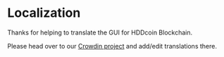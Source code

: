 # Localization

Thanks for helping to translate the GUI for HDDcoin Blockchain.

Please head over to our [Crowdin project](https://crowdin.com/project/littlelambocoin-blockchain/) and add/edit translations there.
